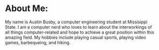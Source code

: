 #  About Me:
My name is Austin Busby, a computer engineering student at Missisippi State. I am a computer nerd who loves to learn about the interworkings of all things computer-related and hope to achieve a great position within this amazing field. My hobbies include playing casual sports, playing video games, barbequeing, and hiking. 
